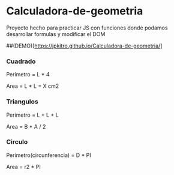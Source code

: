 # Calculadora-de-geometria
Proyecto hecho para practicar JS con funciones donde podamos desarrollar formulas y modificar el DOM

##(DEMO)[https://jpkitro.github.io/Calculadora-de-geometria/]


### Cuadrado

Perimetro = L * 4

Area = L * L = X cm2

### Triangulos

Perimetro = L + L + L

Area = B * A / 2

### Circulo

Perimetro(circunferencia) = D * PI

Area = r2 * PI
